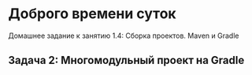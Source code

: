 # Доброго времени суток
Домашнее задание к занятию 1.4: Сборка проектов. Maven и Gradle
## Задача 2: Многомодульный проект на Gradle